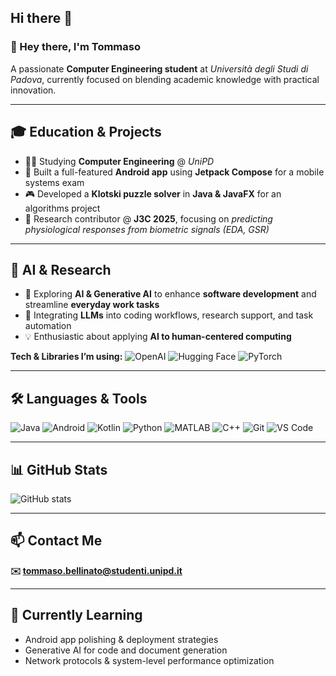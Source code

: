## Hi there 👋

### 👋 Hey there, I'm Tommaso

A passionate **Computer Engineering student** at *Università degli Studi di Padova*, currently focused on blending academic knowledge with practical innovation.

---

## 🎓 Education & Projects

- 👨‍🎓 Studying **Computer Engineering** @ *UniPD*
- 📱 Built a full-featured **Android app** using **Jetpack Compose** for a mobile systems exam
- 🎮 Developed a **Klotski puzzle solver** in **Java & JavaFX** for an algorithms project
- 🧠 Research contributor @ **J3C 2025**, focusing on *predicting physiological responses from biometric signals (EDA, GSR)*

---

## 🤖 AI & Research

- 🚀 Exploring **AI & Generative AI** to enhance **software development** and streamline **everyday work tasks**
- 🧪 Integrating **LLMs** into coding workflows, research support, and task automation
- 💡 Enthusiastic about applying **AI to human-centered computing**

**Tech & Libraries I’m using:**
![OpenAI](https://img.shields.io/badge/OpenAI-412991?style=for-the-badge&logo=openai&logoColor=white)
![Hugging Face](https://img.shields.io/badge/HuggingFace-FCC72E?style=for-the-badge&logo=huggingface&logoColor=black)
![PyTorch](https://img.shields.io/badge/PyTorch-EE4C2C?style=for-the-badge&logo=pytorch&logoColor=white)

---

## 🛠️ Languages & Tools

![Java](https://img.shields.io/badge/Java-ED8B00?style=for-the-badge&logo=java&logoColor=white)
![Android](https://img.shields.io/badge/Android-3DDC84?style=for-the-badge&logo=android&logoColor=white)
![Kotlin](https://img.shields.io/badge/Kotlin-0095D5?style=for-the-badge&logo=kotlin&logoColor=white)
![Python](https://img.shields.io/badge/Python-3776AB?style=for-the-badge&logo=python&logoColor=white)
![MATLAB](https://img.shields.io/badge/MATLAB-0076A8?style=for-the-badge&logo=mathworks&logoColor=white)
![C++](https://img.shields.io/badge/C++-00599C?style=for-the-badge&logo=c%2b%2b&logoColor=white)
![Git](https://img.shields.io/badge/Git-F05032?style=for-the-badge&logo=git&logoColor=white)
![VS Code](https://img.shields.io/badge/VS_Code-007ACC?style=for-the-badge&logo=visual-studio-code&logoColor=white)

---

## 📊 GitHub Stats

![GitHub stats](https://github-readme-stats.vercel.app/api?username=bellins14&theme=algolia&show_icons=true&count_private=true&include_all_commits=false)

---

## 📫 Contact Me

**✉️ tommaso.bellinato@studenti.unipd.it**

---

## 🌱 Currently Learning

- Android app polishing & deployment strategies
- Generative AI for code and document generation
- Network protocols & system-level performance optimization


<!--
**bellins14/bellins14** is a ✨ _special_ ✨ repository because its `README.md` (this file) appears on your GitHub profile.

Here are some ideas to get you started:

- 🔭 I’m currently working on ...
- 🌱 I’m currently learning ...
- 👯 I’m looking to collaborate on ...
- 🤔 I’m looking for help with ...
- 💬 Ask me about ...
- 📫 How to reach me: ...
- 😄 Pronouns: ...
- ⚡ Fun fact: ...
-->

